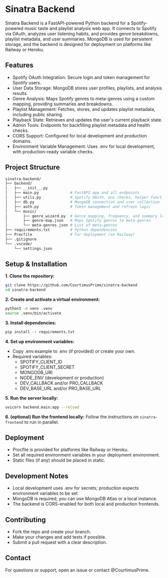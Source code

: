 # Sinatra Backend

Sinatra Backend is a FastAPI-powered Python backend for a Spotify-powered music taste and playlist analysis web app. It connects to Spotify via OAuth, analyzes user listening habits, and provides genre breakdowns, playlist metadata, and user summaries. MongoDB is used for persistent storage, and the backend is designed for deployment on platforms like Railway or Heroku.

## Features
- Spotify OAuth Integration: Secure login and token management for Spotify users.
- User Data Storage: MongoDB stores user profiles, playlists, and analysis results.
- Genre Analysis: Maps Spotify genres to meta-genres using a custom mapping, providing summaries and breakdowns.
- Playlist Management: Fetches, stores, and updates playlist metadata, including public sharing.
- Playback State: Retrieves and updates the user's current playback state.
- Admin Tools: Endpoints for backfilling playlist metadata and health checks.
- CORS Support: Configured for local development and production domains.
- Environment Variable Management: Uses .env for local development, with production-ready variable checks.
## Project Structure
```bash
sinatra-backend/
├── backend/
│   ├── __init__.py
│   ├── main.py              # FastAPI app and all endpoints
│   ├── utils.py             # Spotify OAuth, env checks, helper functions
│   ├── db.py                # MongoDB connection and user collection
│   ├── auth.py              # Token management and refresh logic
│   └── music/
│       ├── genre_wizard.py  # Genre mapping, frequency, and summary logic
│       ├── genre-map.json   # Maps Spotify genres to meta-genres
│       └── meta-genres.json # List of meta-genres
├── requirements.txt         # Python dependencies
├── Procfile                 # For deployment (on Railway)
├── .gitignore
└── .vscode/
    └── settings.json

```
## Setup & Installation
**1. Clone the repository:**
```bash
git clone https://github.com/CourtimusPrime/sinatra-backend
cd sinatra-backend
```

**2. Create and activate a virtual environment:**
```bash
python3 -m venv .venv
source .venv/bin/activate
```

**3. Install dependencies:**
```bash
pip install -r requirements.txt
```

**4. Set up environment variables:**

- Copy .env.example to .env (if provided) or create your own.
- Required variables:
  - SPOTIFY_CLIENT_ID
  - SPOTIFY_CLIENT_SECRET
  - MONGODB_URI
  - NODE_ENV (development or production)
  - DEV_CALLBACK and/or PRO_CALLBACK
  - DEV_BASE_URL and/or PRO_BASE_URL

**5. Run the server locally:**
```bash
uvicorn backend.main:app --reload
```
**6. (optional) Run the frontend locally:**
Follow the instructions on `sinatra-frontend` to run in parallel.


## Deployment
- Procfile is provided for platforms like Railway or Heroku.
- Set all required environment variables in your deployment environment.
- Static files (if any) should be placed in static.

## Development Notes
- Local development uses .env for secrets; production expects environment variables to be set.
- MongoDB is required; you can use MongoDB Atlas or a local instance.
- The backend is CORS-enabled for both local and production frontends.

## Contributing
- Fork the repo and create your branch.
- Make your changes and add tests if possible.
- Submit a pull request with a clear description.

## Contact
For questions or support, open an issue or contact @CourtimusPrime.

